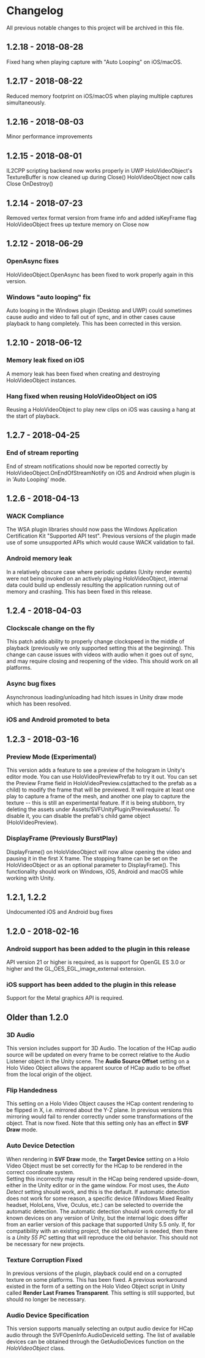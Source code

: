 # Changelog
All previous notable changes to this project will be archived in this file.

## 1.2.18 - 2018-08-28

Fixed hang when playing capture with "Auto Looping" on iOS/macOS.

## 1.2.17 - 2018-08-22

Reduced memory footprint on iOS/macOS when playing multiple captures simultaneously.

## 1.2.16 - 2018-08-03

Minor performance improvements

## 1.2.15 - 2018-08-01
IL2CPP scripting backend now works properly in UWP
HoloVideoObject's TextureBuffer is now cleaned up during Close()
HoloVideoObject now calls Close OnDestroy()

## 1.2.14 - 2018-07-23
Removed vertex format version from frame info and added isKeyFrame flag
HoloVideoObject frees up texture memory on Close now

## 1.2.12 - 2018-06-29

### OpenAsync fixes
HoloVideoObject.OpenAsync has been fixed to work properly again in this version.

### Windows "auto looping" fix
Auto looping in the Windows plugin (Desktop and UWP) could sometimes cause audio and video to fall out of sync, and in other cases cause playback to hang completely.
This has been corrected in this version.

## 1.2.10 - 2018-06-12

### Memory leak fixed on iOS
A memory leak has been fixed when creating and destroying HoloVideoObject instances.

### Hang fixed when reusing HoloVideoObject on iOS
Reusing a HoloVideoObject to play new clips on iOS was causing a hang at the start of playback.

## 1.2.7 - 2018-04-25

### End of stream reporting
End of stream notifications should now be reported correctly by HoloVideoObject.OnEndOfStreamNotify on iOS and Android when plugin is in 'Auto Looping' mode.

## 1.2.6 - 2018-04-13

### WACK Compliance
The WSA plugin libraries should now pass the Windows Application Certification Kit "Supported API test". 
Previous versions of the plugin made use of some unsupported APIs which would cause WACK validation to fail.

### Android memory leak
In a relatively obscure case where periodic updates (Unity render events) were not being invoked on an actively playing HoloVideoObject,
internal data could build up endlessly resulting the application running out of memory and crashing. This has been fixed in this release.

## 1.2.4 - 2018-04-03

### Clockscale change on the fly
This patch adds ability to properly change clockspeed in the middle of playback (previously
we only supported setting this at the beginning). This change can cause issues with videos
with audio when it goes out of sync, and may require closing and reopening of the video.
This should work on all platforms.

### Async bug fixes
Asynchronous loading/unloading had hitch issues in Unity draw mode which has been resolved.

### iOS and Android promoted to beta

## 1.2.3 - 2018-03-16
### Preview Mode (Experimental)
This version adds a feature to see a preview of the hologram in Unity's editor mode.
You can use HoloVideoPreviewPrefab to try it out. You can set the Preview Frame field
in HoloVideoPreview.cs(attached to the prefab as a child) to modify the frame that will
be previewed. It will require at least one play to capture a frame of the mesh, and
another one play to capture the texture -- this is still an experimental feature. If it
is being stubborn, try deleting the assets under Assets/SVFUnityPlugin/PreviewAssets/.
To disable it, you can disable the prefab's child game object (HoloVideoPreview).

### DisplayFrame (Previously BurstPlay)
DisplayFrame() on HoloVideoObject will now allow opening the video and pausing it in the
first X frame. The stopping frame can be set on the HoloVideoObject or as an optional
parameter to DisplayFrame(). This functionality should work on Windows, iOS, Android and
macOS while working with Unity.

## 1.2.1, 1.2.2
Undocumented iOS and Android bug fixes

## 1.2.0 - 2018-02-16

### Android support has been added to the plugin in this release
API version 21 or higher is required, as is support for OpenGL ES 3.0 or higher and the GL\_OES\_EGL\_image\_external extension.

### iOS support has been added to the plugin in this release
Support for the Metal graphics API is required.

## Older than 1.2.0

### 3D Audio
This version includes support for 3D Audio.  The location of the HCap audio source will be updated on every frame to be correct relative to the Audio Listener object in the Unity scene.
The **Audio Source Offset** setting on a Holo Video Object allows the apparent source of HCap audio to be offset from the local origin of the object.

### Flip Handedness
This setting on a Holo Video Object causes the HCap content rendering to be flipped in X, i.e. mirrored about the Y-Z plane.  In previous versions this mirroring would fail to render correctly
under some transformations of the object.  That is now fixed.  Note that this setting only has an effect in **SVF Draw** mode.

### Auto Device Detection
When rendering in **SVF Draw** mode, the **Target Device** setting on a Holo Video Object must be set correctly for the HCap to be rendered in the correct coordinate system.  
Setting this incorrectly may result in the
HCap being rendered upside-down, either in the Unity editor or in the game window.  For most uses, the *Auto Detect* setting should work, and this is the default.  If automatic detection
does not work for some reason, a specific device (Windows Mixed Reality headset, HoloLens, Vive, Oculus, etc.) can be selected to override the automatic detection.  The automatic detection
should work correctly for all known devices on any version of Unity, but the internal logic does differ from an earlier version of this package that supported Unity 5.5 only.  If, for compatibility
with an existing project, the old behavior is needed, then there is a *Unity 55 PC* setting that will reproduce the old behavior.  This should not be necessary for new projects.

### Texture Corruption Fixed
In previous versions of the plugin, playback could end on a corrupted texture on some platforms.  This has been fixed.  A previous workaround existed in the form of a setting on the Holo Video Object script in Unity called **Render Last Frames Transparent**.  This setting is still supported, but should no longer be necessary.

### Audio Device Specification
This version supports manually selecting an output audio device for HCap audio through the SVFOpenInfo.AudioDeviceId setting. The list of available devices can be obtained through the GetAudioDevices function on the _HoloVideoObject_ class.



